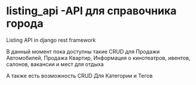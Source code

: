 # listing_api -API для справочника города
Listing API in django rest framework

В данный момент пока доступны такие CRUD для Продажи Автомобилей, Продажа Квартир, Информация о кинотеатров, ивентов, салонов, вакансии и мест для отдыха

А также есть возможность CRUD Для Категории и Тегов 


